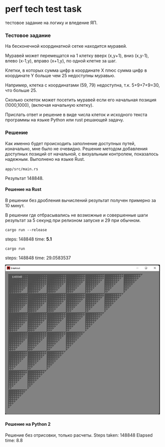 # perf tech test task
 тестовое задание на логику и вледение ЯП.

### Тестовое задание
На бесконечной координатной сетке находится муравей.

Муравей может перемещатся на 1 клетку
вверх (x,y+1),
вниз (x,y-1),
влево (x-1,y),
вправо (x+1,y), по одной клетке за шаг.

Клетки, в которых сумма цифр в координате X плюс сумма цифр в координате Y больше чем 25 недоступны муравью.

Например, клетка с координатами (59, 79) недоступна, т.к. 5+9+7+9=30, что больше 25.

Сколько cклеток может посетить муравей если его начальная позиция (1000,1000), (включая начальную клетку).

Прислать ответ и решение в виде числа клеток и исходного текста программы на языке Python или rust решающей задачу. 

### Решение

Как именно будет происходить заполнение доступных путей, изначально, мне было не очевидно.
Решение методом добавления доступных позиций от начальной, 
с визуальным контролем, показалось надежным. Выполнено на языке Rust.

`app/src/main.rs`


Результат 148848. 

#### Решение на Rust
В решении без дробления вычислений результат получен примерно за 10 минут.

В решении где отбрасывались не возможные и совершенные шаги результат за 5 секунд при релизном запуске и 29 при обычном.

```terminal
cargo run --release
```
steps: 148848
time: **5.1**
```terminal
cargo run
```
steps: 148848
time: 29.0583537


![](draw_in_rust.jpg)

#### Решение на Python 2
Решение без отрисовки, только расчеты.
Steps taken: 148848
Elapsed time: 8.8
